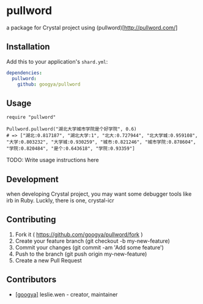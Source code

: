# pullword

a package for Crystal project using (pullword)[http://pullword.com/]

## Installation


Add this to your application's `shard.yml`:

```yaml
dependencies:
  pullword:
    github: googya/pullword
```


## Usage


```crystal
require "pullword"

Pullword.pullword("湖北大学城市学院是个好学院", 0.6)
# => ["湖北:0.817187", "湖北大学:1", "北大:0.727944", "北大学城:0.959108", "大学:0.803232", "大学城:0.930259", "城市:0.821246", "城市学院:0.878604", "学院:0.820484", "是个:0.643618", "学院:0.93359"]
```


TODO: Write usage instructions here

## Development

when developing Crystal project, you may want some debugger tools like irb in Ruby. Luckly, there is one, crystal-icr

## Contributing

1. Fork it ( https://github.com/googya/pullword/fork )
2. Create your feature branch (git checkout -b my-new-feature)
3. Commit your changes (git commit -am 'Add some feature')
4. Push to the branch (git push origin my-new-feature)
5. Create a new Pull Request

## Contributors

- [[googya]](https://github.com/[googya]) leslie.wen - creator, maintainer
